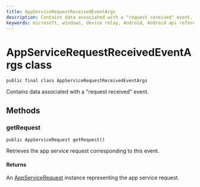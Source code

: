 ```yaml
---
title: AppServiceRequestReceivedEventArgs 
description: Contains data associated with a "request received" event.
keywords: microsoft, windows, device relay, Android, Android api reference
---
```


# AppServiceRequestReceivedEventArgs class

```
public final class AppServiceRequestReceivedEventArgs
```

Contains data associated with a "request received" event.


## Methods

### getRequest
`public AppServiceRequest getRequest()`

Retrieves the app service request corresponding to this event.

#### Returns  
An [AppServiceRequest](AppServiceRequest.md) instance representing the app service request.
